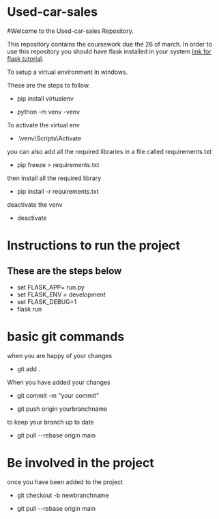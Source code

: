 # Used-car-sales

#Welcome to the Used-car-sales Repository.

This repository contains the coursework due the 26 of march. In order to use this repository you should have flask installed in your system [link for flask tutorial](https://www.youtube.com/watch?v=dam0GPOAvVI).

To setup a virtual environment in windows.

These are the steps to follow.

- pip install virtualenv

- python -m venv -venv

To activate the virtual env

- .\venv\Scripts\Activate

you can also add all the required libraries in a file called requirements.txt

- pip freeze > requirements.txt

then install all the required library

- pip install -r requirements.txt

deactivate the venv

- deactivate

# Instructions to run the project

## These are the steps below

- set FLASK_APP= run.py
- set FLASK_ENV = development
- set FLASK_DEBUG=1
- flask run

# basic git commands

when you are happy of your changes

- git add .

When you have added your changes

- git commit -m "your commit"


- git push origin yourbranchname

to keep your branch up to date

- git pull --rebase origin main


# Be involved in the project

once you have been added to the project

- git checkout -b newbranchname

- git pull --rebase origin main

